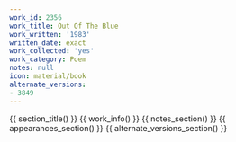 ```yaml
---
work_id: 2356
work_title: Out Of The Blue
work_written: '1983'
written_date: exact
work_collected: 'yes'
work_category: Poem
notes: null
icon: material/book
alternate_versions:
- 3849
---
```


{{ section_title() }}
{{ work_info() }}
{{ notes_section() }}
{{ appearances_section() }}
{{ alternate_versions_section() }}